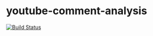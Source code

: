 # youtube-comment-analysis

[![Build Status](https://app.travis-ci.com/EashanKaushik/youtube-comment-analysis.svg?branch=main)](https://app.travis-ci.com/EashanKaushik/youtube-comment-analysis)
